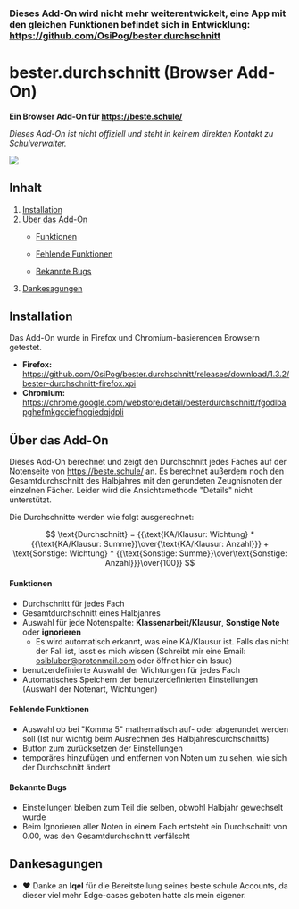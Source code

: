 ### Dieses Add-On wird nicht mehr weiterentwickelt, eine App mit den gleichen Funktionen befindet sich in Entwicklung: https://github.com/OsiPog/bester.durchschnitt



# bester.durchschnitt (Browser Add-On)

**Ein Browser Add-On für https://beste.schule/**

*Dieses Add-On ist nicht offiziell und steht in keinem direkten Kontakt zu Schulverwalter.*

![](https://i.imgur.com/ddw5TrS.png)

## Inhalt

1. [Installation](#Installation)
2. [Über das Add-On](#Über-das-Add-On)
   - [Funktionen](#Funktionen)
   
   - [Fehlende Funktionen](#Fehlende-Funktionen)
   
   - [Bekannte Bugs](#Bekannte-Bugs)
3. [Dankesagungen](#Dankesagungen)

## Installation

Das Add-On wurde in Firefox und Chromium-basierenden Browsern getestet.

- **Firefox:** https://github.com/OsiPog/bester.durchschnitt/releases/download/1.3.2/bester-durchschnitt-firefox.xpi
- **Chromium:** https://chrome.google.com/webstore/detail/besterdurchschnitt/fgodlbapghefmkgcciefhogiedgjdpli

## Über das Add-On

Dieses Add-On berechnet und zeigt den Durchschnitt jedes Faches auf der Notenseite von https://beste.schule/ an. Es berechnet außerdem noch den Gesamtdurchschnitt des Halbjahres mit den gerundeten Zeugnisnoten der einzelnen Fächer. Leider wird die Ansichtsmethode "Details" nicht unterstützt.

Die Durchschnitte werden wie folgt ausgerechnet:

$$ \text{Durchschnitt} = {{\text{KA/Klausur: Wichtung} * {{\text{KA/Klausur: Summe}}\over{\text{KA/Klausur: Anzahl}}} + \text{Sonstige: Wichtung} * {{\text{Sonstige: Summe}}\over\text{Sonstige: Anzahl}}}\over{100}} $$

#### Funktionen

- Durchschnitt für jedes Fach
- Gesamtdurchschnitt eines Halbjahres
- Auswahl für jede Notenspalte: **Klassenarbeit/Klausur**, **Sonstige Note** oder **ignorieren**
  - Es wird automatisch erkannt, was eine KA/Klausur ist. Falls das nicht der Fall ist, lasst es mich wissen (Schreibt mir eine Email: osibluber@protonmail.com oder öffnet hier ein Issue)
- benutzerdefinierte Auswahl der Wichtungen für jedes Fach
- Automatisches Speichern der benutzerdefinierten Einstellungen (Auswahl der Notenart, Wichtungen)



#### Fehlende Funktionen

- Auswahl ob bei "Komma 5" mathematisch auf- oder abgerundet werden soll (Ist nur wichtig beim Ausrechnen des Halbjahresdurchschnitts)
- Button zum zurücksetzen der Einstellungen
- temporäres hinzufügen und entfernen von Noten um zu sehen, wie sich der Durchschnitt ändert



#### Bekannte Bugs

- Einstellungen bleiben zum Teil die selben, obwohl Halbjahr gewechselt wurde
- Beim Ignorieren aller Noten in einem Fach entsteht ein Durchschnitt von 0.00, was den Gesamtdurchschnitt verfälscht

## Dankesagungen

- :heart: Danke an **Iqel** für die Bereitstellung seines beste.schule Accounts, da dieser viel mehr Edge-cases geboten hatte als mein eigener.


